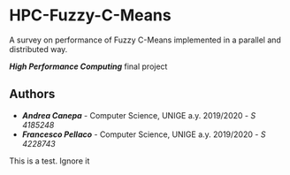 # HPC-Fuzzy-C-Means
A survey on performance of Fuzzy C-Means implemented in a parallel and distributed way.

***High Performance Computing*** final project

## Authors
* **<i>Andrea Canepa</i>** - Computer Science, UNIGE a.y. 2019/2020 - *S 4185248*
* **<i>Francesco Pellaco</i>** - Computer Science, UNIGE a.y. 2019/2020 - *S 4228743*

This is a test. Ignore it